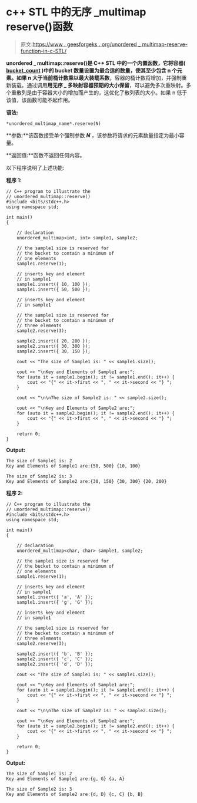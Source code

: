 # c++ STL 中的无序 _multimap reserve()函数

> 原文:[https://www . geesforgeks . org/unordered _ multimap-reserve-function-in-c-STL/](https://www.geeksforgeeks.org/unordered_multimap-reserve-function-in-c-stl/)

**unordered _ multimap::reserve()**是 C++ STL 中的一个内置函数，它将容器( [bucket_count](https://www.geeksforgeeks.org/unordered_multimap-bucket_count-function-in-c-stl/) )中的 bucket 数量设置为最合适的数量，使其至少包含 n 个元素。如果 n 大于当前桶计数乘以**最大装载系数**，容器的桶计数将增加，并强制重新装载。通过调用**用无序 _ 多映射容器预期的大小保留**，可以避免多次重映射。多个重散列是由于容器大小的增加而产生的，这优化了散列表的大小。如果 n 低于该值，该函数可能不起作用。

**语法:**

```
*unordered_multimap_name*.reserve(N)
```

**参数:**该函数接受单个强制参数 ***N*** ，该参数将请求的元素数量指定为最小容量。

**返回值:**函数不返回任何内容。

以下程序说明了上述功能:

**程序 1:**

```
// C++ program to illustrate the
// unordered_multimap::reserve()
#include <bits/stdc++.h>
using namespace std;

int main()
{

    // declaration
    unordered_multimap<int, int> sample1, sample2;

    // the sample1 size is reserved for
    // the bucket to contain a minimum of
    // one elements
    sample1.reserve(1);

    // inserts key and element
    // in sample1
    sample1.insert({ 10, 100 });
    sample1.insert({ 50, 500 });

    // inserts key and element
    // in sample1

    // the sample1 size is reserved for
    // the bucket to contain a minimum of
    // three elements
    sample2.reserve(3);

    sample2.insert({ 20, 200 });
    sample2.insert({ 30, 300 });
    sample2.insert({ 30, 150 });

    cout << "The size of Sample1 is: " << sample1.size();

    cout << "\nKey and Elements of Sample1 are:";
    for (auto it = sample1.begin(); it != sample1.end(); it++) {
        cout << "{" << it->first << ", " << it->second << "} ";
    }

    cout << "\n\nThe size of Sample2 is: " << sample2.size();

    cout << "\nKey and Elements of Sample2 are:";
    for (auto it = sample2.begin(); it != sample2.end(); it++) {
        cout << "{" << it->first << ", " << it->second << "} ";
    }

    return 0;
}
```

**Output:**

```
The size of Sample1 is: 2
Key and Elements of Sample1 are:{50, 500} {10, 100} 

The size of Sample2 is: 3
Key and Elements of Sample2 are:{30, 150} {30, 300} {20, 200}

```

**程序 2:**

```
// C++ program to illustrate the
// unordered_multimap::reserve()
#include <bits/stdc++.h>
using namespace std;

int main()
{

    // declaration
    unordered_multimap<char, char> sample1, sample2;

    // the sample1 size is reserved for
    // the bucket to contain a minimum of
    // one elements
    sample1.reserve(1);

    // inserts key and element
    // in sample1
    sample1.insert({ 'a', 'A' });
    sample1.insert({ 'g', 'G' });

    // inserts key and element
    // in sample1

    // the sample1 size is reserved for
    // the bucket to contain a minimum of
    // three elements
    sample2.reserve(3);

    sample2.insert({ 'b', 'B' });
    sample2.insert({ 'c', 'C' });
    sample2.insert({ 'd', 'D' });

    cout << "The size of Sample1 is: " << sample1.size();

    cout << "\nKey and Elements of Sample1 are:";
    for (auto it = sample1.begin(); it != sample1.end(); it++) {
        cout << "{" << it->first << ", " << it->second << "} ";
    }

    cout << "\n\nThe size of Sample2 is: " << sample2.size();

    cout << "\nKey and Elements of Sample2 are:";
    for (auto it = sample2.begin(); it != sample2.end(); it++) {
        cout << "{" << it->first << ", " << it->second << "} ";
    }

    return 0;
}
```

**Output:**

```
The size of Sample1 is: 2
Key and Elements of Sample1 are:{g, G} {a, A} 

The size of Sample2 is: 3
Key and Elements of Sample2 are:{d, D} {c, C} {b, B}

```